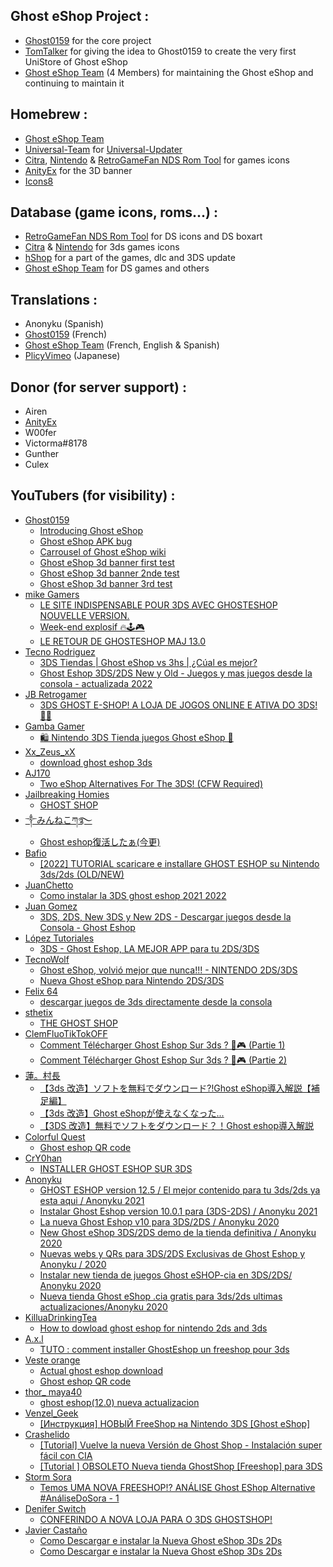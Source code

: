 ## Ghost eShop Project :
- [Ghost0159](https://github.com/Ghost0159) for the core project
- [TomTalker](https://github.com/tomtalker) for giving the idea to Ghost0159 to create the very first UniStore of Ghost eShop
- [Ghost eShop Team](https://github.com/ghost-land) (4 Members) for maintaining the Ghost eShop and continuing to maintain it

## Homebrew :
- [Ghost eShop Team](https://github.com/ghost-land)
- [Universal-Team](https://github.com/universal-Team/) for [Universal-Updater](https://github.com/universal-Team/universal-updater)
- [Citra](https://citra-emu.org/), [Nintendo](https://nintendo.com) & [RetroGameFan NDS Rom Tool](https://gbatemp.net/download/retrogamefan-nds-rom-tool-v1-0_b1215.35735/) for games icons
- [AnityEx](https://ko-fi.com/anityex) for the 3D banner
- [Icons8](https://icons8.com)

## Database (game icons, roms...) :
- [RetroGameFan NDS Rom Tool](https://gbatemp.net/download/retrogamefan-nds-rom-tool-v1-0_b1215.35735/) for DS icons and DS boxart
- [Citra](https://citra-emu.org/) & [Nintendo](https://nintendo.com) for 3ds games icons
- [hShop](https://hshop.erista.me/) for a part of the games, dlc and 3DS update
- [Ghost eShop Team](https://github.com/ghost-land) for DS games and others

## Translations :
- Anonyku (Spanish)
- [Ghost0159](https://github.com/Ghost0159) (French)
- [Ghost eShop Team](https://github.com/ghost-land) (French, English & Spanish)
- [PlicyVimeo](https://github.com/kuragehimekurara1) (Japanese)

## Donor (for server support) :
- Airen
- [AnityEx](https://ko-fi.com/anityex)
- W00fer
- Victorma#8178
- Gunther
- Culex

## YouTubers (for visibility) :
- [Ghost0159](https://www.youtube.com/channel/UChxEA5WZPPDxAy6oYIFE6WA)
    - [Introducing Ghost eShop](https://www.youtube.com/watch?v=4kJPMQrV3TM&list=PLCXWv2VrEuia9MqM3-V7AX8jaibasxGIJ)
    - [Ghost eShop APK bug](https://youtube.com/shorts/BUC2l3Yoa7Y)
    - [Carrousel of Ghost eShop wiki](https://www.youtube.com/watch?v=7qZJyUBrLG4&list=PLCXWv2VrEuia9MqM3-V7AX8jaibasxGIJ)
    - [Ghost eShop 3d banner first test](https://youtube.com/shorts/-DGHfmJsj3c)
    - [Ghost eShop 3d banner 2nde test](https://youtube.com/shorts/SrwDWl9nHU8)
    - [Ghost eShop 3d banner 3rd test](https://www.youtube.com/watch?v=g9Se7eJj5gM&list=PLCXWv2VrEuia9MqM3-V7AX8jaibasxGIJ)
- [mike Gamers](https://www.youtube.com/channel/UC3JAGSa5tDqIA87Yr2WyD1g)
    - [LE SITE INDISPENSABLE POUR 3DS AVEC GHOSTESHOP NOUVELLE VERSION.](https://www.youtube.com/watch?v=lylSvL1eqbM&list=PLCXWv2VrEuia9MqM3-V7AX8jaibasxGIJ)
    - [Week-end explosif 🔥🕹️🎮](https://www.youtube.com/watch?v=JoS8HamLA4w&list=PLCXWv2VrEuia9MqM3-V7AX8jaibasxGIJ&index=15)
    - [LE RETOUR DE GHOSTESHOP MAJ 13.0](https://www.youtube.com/watch?v=Rv4uqX2Lgfw&list=PLCXWv2VrEuia9MqM3-V7AX8jaibasxGIJ&index=16)
- [Tecno Rodriguez](https://www.youtube.com/user/xFirepower2000x)
    - [3DS Tiendas | Ghost eShop vs 3hs | ¿Cúal es mejor?](https://www.youtube.com/watch?v=jk7ssoyaBb4&list=PLCXWv2VrEuia9MqM3-V7AX8jaibasxGIJ&index=2)
    - [Ghost Eshop 3DS/2DS New y Old - Juegos y mas juegos desde la consola - actualizada 2022](https://www.youtube.com/watch?v=8NO-erES0Gc&list=PLCXWv2VrEuia9MqM3-V7AX8jaibasxGIJ&index=5)
- [JB Retrogamer](https://www.youtube.com/c/JBRetrogamer)
    - [3DS GHOST E-SHOP! A LOJA DE JOGOS ONLINE E ATIVA DO 3DS! 👏🏼](https://www.youtube.com/watch?v=Hq8JGf_55fQ&list=PLCXWv2VrEuia9MqM3-V7AX8jaibasxGIJ&index=3)
- [Gamba Gamer](https://www.youtube.com/c/GambaGamer)
    - [🛍️ Nintendo 3DS Tienda juegos Ghost eShop 🏪](https://www.youtube.com/watch?v=QobsF440cBw&list=PLCXWv2VrEuia9MqM3-V7AX8jaibasxGIJ&index=4)
- [Xx_Zeus_xX](https://www.youtube.com/channel/UCNBUR1zgDs-Rkwex6y5LEYQ)
    - [download ghost eshop 3ds](https://www.youtube.com/watch?v=uRlyXEsRFIE&list=PLCXWv2VrEuia9MqM3-V7AX8jaibasxGIJ&index=6)
- [AJ170](https://www.youtube.com/c/AJ170)
    - [Two eShop Alternatives For The 3DS! (CFW Required)](https://www.youtube.com/watch?v=z-3zzF3LBDY&list=PLCXWv2VrEuia9MqM3-V7AX8jaibasxGIJ&index=7)
- [Jailbreaking Homies](https://www.youtube.com/channel/UCgqg6xrmbPDkQToW9JwBuSw)
    - [GHOST SHOP](https://www.youtube.com/watch?v=1hphQ-LFfMY&list=PLCXWv2VrEuia9MqM3-V7AX8jaibasxGIJ&index=8)
- [༒みんねこཀ࿐](https://www.youtube.com/channel/UCMtIg6JKeHifJruk6Y_JjCA)
    - [Ghost eshop復活したぁ(今更)](https://www.youtube.com/watch?v=yKZPzS7g4ks&list=PLCXWv2VrEuia9MqM3-V7AX8jaibasxGIJ&index=9)
- [Bafio](https://www.youtube.com/channel/UCRnCQP5yPIUWBkwkDiYyluQ)
    - [[2022] TUTORIAL scaricare e installare GHOST ESHOP su Nintendo 3ds/2ds (OLD/NEW)](https://www.youtube.com/watch?v=UjHE1ekeMCA&list=PLCXWv2VrEuia9MqM3-V7AX8jaibasxGIJ&index=10)
- [JuanChetto](https://www.youtube.com/c/JuanChetto)
    - [Como instalar la 3DS ghost eshop 2021 2022](https://www.youtube.com/watch?v=xF9eqCOAjvM&list=PLCXWv2VrEuia9MqM3-V7AX8jaibasxGIJ&index=11)
- [Juan Gomez](https://www.youtube.com/c/JuanGomez09)
    - [3DS, 2DS, New 3DS y New 2DS - Descargar juegos desde la Consola - Ghost Eshop](https://www.youtube.com/watch?v=rQOls7vhg5U&list=PLCXWv2VrEuia9MqM3-V7AX8jaibasxGIJ&index=12)
- [López Tutoriales](https://www.youtube.com/c/L%C3%B3pezTutoriales)
    - [3DS - Ghost Eshop, LA MEJOR APP para tu 2DS/3DS](https://www.youtube.com/watch?v=JfzTBqzpUJc&list=PLCXWv2VrEuia9MqM3-V7AX8jaibasxGIJ&index=13)
- [TecnoWolf](https://www.youtube.com/c/TecnoWolf)
    - [Ghost eShop, volvió mejor que nunca!!! - NINTENDO 2DS/3DS](https://www.youtube.com/watch?v=Fn45W4ybIuo&list=PLCXWv2VrEuia9MqM3-V7AX8jaibasxGIJ&index=14)
    - [Nueva Ghost eShop para Nintendo 2DS/3DS](https://www.youtube.com/watch?v=CwbKrA_5lmQ&list=PLCXWv2VrEuia9MqM3-V7AX8jaibasxGIJ&index=46)
- [Felix 64](https://www.youtube.com/channel/UCcgLszRq2ZCn9X-mXWZDW-A)
    - [descargar juegos de 3ds directamente desde la consola](https://www.youtube.com/watch?v=nQCHx-3LPl0&list=PLCXWv2VrEuia9MqM3-V7AX8jaibasxGIJ&index=17)
- [sthetix](https://www.youtube.com/c/sthetixofficial)
    - [THE GHOST SHOP](https://www.youtube.com/watch?v=cl38n3sZu20&list=PLCXWv2VrEuia9MqM3-V7AX8jaibasxGIJ&index=19)
- [ClemFluoTikTokOFF](https://www.youtube.com/channel/UCJXELcCDZOMfHnZYPAVRMyg)
    - [Comment Télécharger Ghost Eshop Sur 3ds ? 👻🎮 (Partie 1)](https://www.youtube.com/watch?v=X_pICpoeUm4&list=PLCXWv2VrEuia9MqM3-V7AX8jaibasxGIJ&index=21)
    - [Comment Télécharger Ghost Eshop Sur 3ds ? 👻🎮 (Partie 2)](https://www.youtube.com/watch?v=8c3Thr9Ry4k&list=PLCXWv2VrEuia9MqM3-V7AX8jaibasxGIJ&index=20)
- [蓮。村長](https://www.youtube.com/channel/UCOnziseEPDXhJgYhiNivi1Q)
    - [【3ds 改造】ソフトを無料でダウンロード⁈Ghost eShop導入解説【補足編】](https://www.youtube.com/watch?v=8v3sSMfKE-U&list=PLCXWv2VrEuia9MqM3-V7AX8jaibasxGIJ&index=22)
    - [【3ds 改造】Ghost eShopが使えなくなった...](https://www.youtube.com/watch?v=QJtHTRBmQT8&list=PLCXWv2VrEuia9MqM3-V7AX8jaibasxGIJ&index=25)
    - [【3DS 改造】無料でソフトをダウンロード？！Ghost eshop導入解説](https://www.youtube.com/watch?v=BiJ2EqV2mIg&list=PLCXWv2VrEuia9MqM3-V7AX8jaibasxGIJ&index=29)
- [Colorful Quest](https://www.youtube.com/channel/UCeMCVYTXJIHaX2M9sXQQeXg)
    - [Ghost eshop QR code](https://www.youtube.com/watch?v=s55uE_-XRW0&list=PLCXWv2VrEuia9MqM3-V7AX8jaibasxGIJ&index=23)
- [CrY0han](https://www.youtube.com/channel/UC91g-5xeeW7xAJTlZZmXnfw)
    - [INSTALLER GHOST ESHOP SUR 3DS](https://www.youtube.com/watch?v=OE6o36DYvHg&list=PLCXWv2VrEuia9MqM3-V7AX8jaibasxGIJ&index=24)
- [Anonyku](https://www.youtube.com/c/AnonyCub5)
    - [GHOST ESHOP version 12.5 / El mejor contenido para tu 3ds/2ds ya esta aqui / Anonyku 2021](https://www.youtube.com/watch?v=AZ9smVeU2IQ&list=PLCXWv2VrEuia9MqM3-V7AX8jaibasxGIJ&index=26)
    - [Instalar Ghost Eshop version 10.0.1 para (3DS-2DS) / Anonyku 2021](https://www.youtube.com/watch?v=8jfcNAjr5gc&list=PLCXWv2VrEuia9MqM3-V7AX8jaibasxGIJ&index=34)
    - [La nueva Ghost Eshop v10 para 3DS/2DS / Anonyku 2020](https://www.youtube.com/watch?v=5Py9hqByark&list=PLCXWv2VrEuia9MqM3-V7AX8jaibasxGIJ&index=35)
    - [New Ghost eShop 3DS/2DS demo de la tienda definitiva / Anonyku 2020](https://www.youtube.com/watch?v=k83pL8W8YtA&list=PLCXWv2VrEuia9MqM3-V7AX8jaibasxGIJ&index=36)
    - [Nuevas webs y QRs para 3DS/2DS Exclusivas de Ghost Eshop y Anonyku / 2020](https://www.youtube.com/watch?v=QGlV5yE2c0o&list=PLCXWv2VrEuia9MqM3-V7AX8jaibasxGIJ&index=37)
    - [Instalar new tienda de juegos Ghost eSHOP-cia en 3DS/2DS/ Anonyku 2020](https://www.youtube.com/watch?v=9nfhgVbt-RA&list=PLCXWv2VrEuia9MqM3-V7AX8jaibasxGIJ&index=43)
    - [Nueva tienda Ghost eShop .cia gratis para 3ds/2ds ultimas actualizaciones/Anonyku 2020](https://www.youtube.com/watch?v=FLBrQkVwnKE&list=PLCXWv2VrEuia9MqM3-V7AX8jaibasxGIJ&index=45)
- [KilluaDrinkingTea](https://www.youtube.com/channel/UCO7Yex6YVFGGbM-TAFHHmbg)
    - [How to dowload ghost eshop for nintendo 2ds and 3ds](https://www.youtube.com/watch?v=KkcGbeRS9CQ&list=PLCXWv2VrEuia9MqM3-V7AX8jaibasxGIJ&index=27)
- [A.x.l](https://www.youtube.com/channel/UC4qjmEg6Dmchj76QU_DYTtQ)
    - [TUTO : comment installer GhostEshop un freeshop pour 3ds](https://www.youtube.com/watch?v=jeqt64UIang&list=PLCXWv2VrEuia9MqM3-V7AX8jaibasxGIJ&index=28)
- [Veste orange](https://www.youtube.com/c/OrangeJacketEpic)
    - [Actual ghost eshop download](https://www.youtube.com/watch?v=uF9f_588jmk&list=PLCXWv2VrEuia9MqM3-V7AX8jaibasxGIJ&index=30)
    - [Ghost eshop QR code](https://www.youtube.com/watch?v=Fg6echOFPDs&list=PLCXWv2VrEuia9MqM3-V7AX8jaibasxGIJ&index=31)
- [thor_ maya40](https://www.youtube.com/channel/UCpHY3nH3DnqqtgyhzBp_Ktw)
    - [ghost eshop(12.0) nueva actualizacion](https://www.youtube.com/watch?v=fNRPufKboL4&list=PLCXWv2VrEuia9MqM3-V7AX8jaibasxGIJ&index=32)
- [Venzel_Geek](https://www.youtube.com/c/VenzelGeek)
    - [[Инструкция] НОВЫЙ FreeShop на Nintendo 3DS [Ghost eShop]](https://www.youtube.com/watch?v=Vk-MRzivSXs&list=PLCXWv2VrEuia9MqM3-V7AX8jaibasxGIJ&index=33)
- [Crashelido](https://www.youtube.com/c/Crashelido)
    - [[Tutorial] Vuelve la nueva Versión de Ghost Shop - Instalación super fácil con CIA](https://www.youtube.com/watch?v=2Ibb0hCy3gA&list=PLCXWv2VrEuia9MqM3-V7AX8jaibasxGIJ&index=38)
    - [[Tutorial ] OBSOLETO Nueva tienda GhostShop [Freeshop] para 3DS](https://www.youtube.com/watch?v=tp5op0alEqY&list=PLCXWv2VrEuia9MqM3-V7AX8jaibasxGIJ&index=44)
- [Storm Sora](https://www.youtube.com/channel/UColoAEka1NgXhwzoY2ZVbMQ)
    - [Temos UMA NOVA FREESHOP!? ANÁLISE Ghost EShop Alternative #AnáliseDoSora - 1](https://www.youtube.com/watch?v=Yen4Q4KXoW4&list=PLCXWv2VrEuia9MqM3-V7AX8jaibasxGIJ&index=39)
- [Denifer Switch](https://www.youtube.com/channel/UCehmAStB0apBXrXa3LB1Aww)
    - [CONFERINDO A NOVA LOJA PARA O 3DS GHOSTSHOP!](https://www.youtube.com/watch?v=Z3M0LYcoAbA&list=PLCXWv2VrEuia9MqM3-V7AX8jaibasxGIJ&index=40)
- [Javier Castaño](https://www.youtube.com/channel/UC3iMO5uzxd0eLICaaY5WUxQ)
    - [Como Descargar e instalar la Nueva Ghost eShop 3Ds 2Ds](https://www.youtube.com/watch?v=dSyim_Khg2s&list=PLCXWv2VrEuia9MqM3-V7AX8jaibasxGIJ&index=41)
    - [Como Descargar e instalar la Nueva Ghost eShop 3Ds 2Ds](https://www.youtube.com/watch?v=pQIq5Bv8tLc&list=PLCXWv2VrEuia9MqM3-V7AX8jaibasxGIJ&index=42)